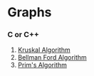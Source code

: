 # Graphs

### C or C++

1. [Kruskal Algorithm](c-or-cpp/kruskal-algorithm.cpp)
2. [Bellman Ford Algorithm](c-or-cpp/bellman-ford.cpp)
3. [Prim's Algorithm](c-or-cpp/Prim's-algorithm.c)

